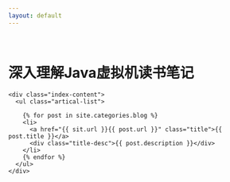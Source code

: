 ```yaml
---
layout: default
---
```


<body>
  <div class="index-wrapper">
    <div class="aside">
      <div class="info-card">
        <h1>深入理解Java虚拟机读书笔记</h1>
      </div>
      <div id="particles-js"></div>
    </div>

    <div class="index-content">
      <ul class="artical-list">
        
        {% for post in site.categories.blog %}
        <li>
          <a href="{{ sit.url }}{{ post.url }}" class="title">{{ post.title }}</a>
          <div class="title-desc">{{ post.description }}</div>
        </li>
        {% endfor %}
      </ul>
    </div>
  </div>
</body>
